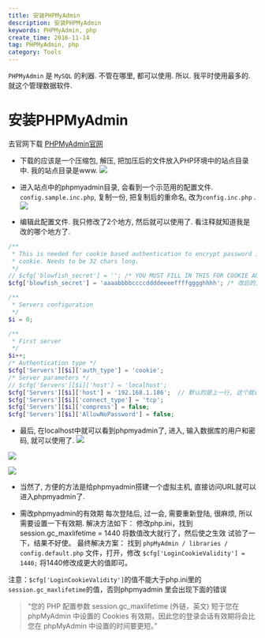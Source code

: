 ```yaml
---
title: 安装PHPMyAdmin
description: 安装PHPMyAdmin
keywords: PHPMyAdmin, php
create_time: 2016-11-14
tag: PHPMyAdmin, php
category: Tools
---
```


`PHPMyAdmin` 是 `MySQL` 的利器. 不管在哪里, 都可以使用. 所以. 我平时使用最多的. 就这个管理数据软件.

# 安装PHPMyAdmin
去官网下载
[PHPMyAdmin官网](https://www.phpmyadmin.net/)

* 下载的应该是一个压缩包, 解压, 把加压后的文件放入PHP环境中的站点目录中. 我的站点目录是www. 
![](/images/14791072031210.jpg)


* 进入站点中的phpmyadmin目录, 会看到一个示范用的配置文件. `config.sample.inc.php`, 复制一份, 把复制后的重命名, 改为`config.inc.php` .
![](/images/14791072964208.jpg)

* 编辑此配置文件. 
我只修改了2个地方, 然后就可以使用了. 看注释就知道我是改的哪个地方了. 

```php
/**
 * This is needed for cookie based authentication to encrypt password in
 * cookie. Needs to be 32 chars long.
 */
// $cfg['blowfish_secret'] = ''; /* YOU MUST FILL IN THIS FOR COOKIE AUTH! */
$cfg['blowfish_secret'] = 'aaaabbbbccccddddeeeeffffgggghhhh'; /* 改后的, 默认的是上一行. cookie加密用的, 必须32位字符 */

/**
 * Servers configuration
 */
$i = 0;

/**
 * First server
 */
$i++;
/* Authentication type */
$cfg['Servers'][$i]['auth_type'] = 'cookie';
/* Server parameters */
// $cfg['Servers'][$i]['host'] = 'localhost';
$cfg['Servers'][$i]['host'] = '192.168.1.186';	// 默认的是上一行, 这个就改为要连接的数据库的IP地址. 
$cfg['Servers'][$i]['connect_type'] = 'tcp';
$cfg['Servers'][$i]['compress'] = false;
$cfg['Servers'][$i]['AllowNoPassword'] = false;
```


* 最后, 在localhost中就可以看到phpmyadmin了, 进入, 输入数据库的用户和密码, 就可以使用了. 
![](/images/14791075850436.jpg)


![](/images/14791076774626.jpg)


![](/images/14791076934215.jpg)


* 当然了, 方便的方法是给phpmyadmin搭建一个虚拟主机, 直接访问URL就可以进入phpmyadmin了. 

* 需改phpmyadmin的有效期
	每次登陆后, 过一会, 需要重新登陆, 很麻烦, 所以需要设置一下有效期. 
	解决方法如下：
修改php.ini，找到
session.gc_maxlifetime = 1440
将数值改大就行了，然后使之生效
试验了一下，结果不好使。
最终解决方案：
找到 `phpMyAdmin / libraries / config.default.php` 文件，打开，修改
`$cfg['LoginCookieValidity'] = 1440;`
将1440修改成更大的值即可。

注意：`$cfg['LoginCookieValidity']`的值不能大于php.ini里的`session.gc_maxlifetime`的值，否则phpmyadmin 里会出现下面的错误

> “您的 PHP 配置参数 session.gc_maxlifetime (外链，英文) 短于您在 phpMyAdmin 中设置的 Cookies 有效期，因此您的登录会话有效期将会比您在 phpMyAdmin 中设置的时间要更短。”
